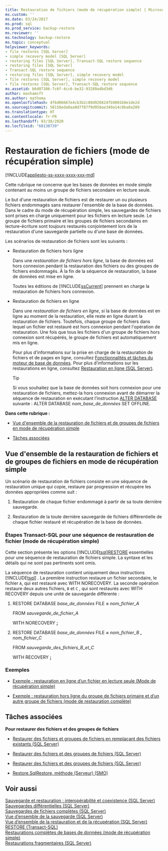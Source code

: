 ```yaml
---
title: Restauration de fichiers (mode de récupération simple) | Microsoft Docs
ms.custom: ''
ms.date: 03/24/2017
ms.prod: sql
ms.prod_service: backup-restore
ms.reviewer: ''
ms.technology: backup-restore
ms.topic: conceptual
helpviewer_keywords:
- file restores [SQL Server]
- simple recovery model [SQL Server]
- restoring files [SQL Server], Transact-SQL restore sequence
- restoring files [SQL Server]
- Transact-SQL restore sequence
- restoring files [SQL Server], simple recovery model
- file restores [SQL Server], simple recovery model
- file restores [SQL Server], Transact-SQL restore sequence
ms.assetid: b6d07386-7c6f-4cc6-be32-93289adbd3d6
author: mashamsft
ms.author: mathoma
ms.openlocfilehash: 4f6d06667e4cb3b2c89d920424fb9801b0e1de2d
ms.sourcegitcommit: 58158eda0aa0d7f87f9d958ae349a14c0ba8a209
ms.translationtype: HT
ms.contentlocale: fr-FR
ms.lasthandoff: 03/30/2020
ms.locfileid: "68138739"
---
```

# <a name="file-restores-simple-recovery-model"></a>Restauration de fichiers (mode de récupération simple)
[!INCLUDE[appliesto-ss-xxxx-xxxx-xxx-md](../../includes/appliesto-ss-xxxx-xxxx-xxx-md.md)]

  Cette rubrique ne concerne que les bases de données en mode simple contenant au moins un groupe de fichiers secondaire en lecture seule.  
  
 Le but d'une restauration de fichiers est de restaurer un ou plusieurs fichiers endommagés sans restaurer l'ensemble de la base de données. Dans le cadre du mode de récupération simple, les sauvegardes de fichiers sont prises en charge uniquement pour les fichiers en lecture seule. Le groupe de fichiers primaire et les groupes de fichiers secondaires en lecture-écriture sont toujours restaurés conjointement lors de la restauration d'une sauvegarde partielle ou d'une base de données.  
  
 Les scénarios de restauration de fichiers sont les suivants :  
  
-   Restauration de fichiers hors ligne  
  
     Dans une *restauration de fichiers hors ligne*, la base de données est hors connexion pendant la restauration des fichiers ou des groupes de fichiers endommagés. À la fin de la séquence de restauration, la base de données est mise en ligne.  
  
     Toutes les éditions de [!INCLUDE[ssCurrent](../../includes/sscurrent-md.md)] prennent en charge la restauration de fichiers hors connexion.  
  
-   Restauration de fichiers en ligne  
  
     Dans une *restauration de fichiers en ligne*, si la base de données est en ligne au moment de la restauration, elle reste en ligne durant la restauration de fichiers. Toutefois, chaque groupe de fichiers dans lequel un fichier est restauré est hors connexion pendant l'opération de restauration. Une fois que tous les fichiers d'un groupe de fichiers hors connexion sont récupérés, le groupe de fichiers est automatiquement mis en ligne.  
  
     Pour plus d’informations sur la prise en charge de la restauration de fichiers et de pages en ligne, consultez [Fonctionnalités et tâches du moteur de base de données](https://msdn.microsoft.com/library/d9efe145-3306-4d61-bd77-e2af43e19c34). Pour plus d’informations sur les restaurations en ligne, consultez [Restauration en ligne &#40;SQL Server&#41;](../../relational-databases/backup-restore/online-restore-sql-server.md).  
  
    > [!TIP]  
    >  Si vous souhaitez que la base de données soit hors connexion pour une restauration de fichiers, mettez-la hors connexion avant de démarrer la séquence de restauration en exécutant l’instruction [ALTER DATABASE](../../t-sql/statements/alter-database-transact-sql-set-options.md) suivante : ALTER DATABASE *nom_base_de_données* SET OFFLINE.  
  
 **Dans cette rubrique :**  
  
-   [Vue d'ensemble de la restauration de fichiers et de groupes de fichiers en mode de récupération simple](#Overview)  
  
-   [Tâches associées](#RelatedTasks)  
  
##  <a name="overview-of-file-and-filegroup-restore-under-the-simple-recovery-model"></a><a name="Overview"></a> Vue d'ensemble de la restauration de fichiers et de groupes de fichiers en mode de récupération simple  
 Un scénario de restauration de fichiers consiste en une séquence de restauration unique qui copie, restaure par progression et récupère les données appropriées comme suit :  
  
1.  Restauration de chaque fichier endommagé à partir de sa toute dernière sauvegarde.  
  
2.  Restauration de la toute dernière sauvegarde de fichiers différentielle de chaque fichier restauré et récupération de la base de données.  
  
### <a name="transact-sql-steps-for-file-restore-sequence-simple-recovery-model"></a>Étapes Transact-SQL pour une séquence de restauration de fichier (mode de récupération simple)  
 Cette section présente les options [!INCLUDE[tsql](../../includes/tsql-md.md)][RESTORE](../../t-sql/statements/restore-statements-transact-sql.md) essentielles pour une séquence de restauration de fichiers simple. La syntaxe et les détails qui ne sont pas pertinents sont omis.  
  
 La séquence de restauration contient uniquement deux instructions [!INCLUDE[tsql](../../includes/tsql-md.md)] . La première instruction restaure un fichier secondaire, le fichier `A`, qui est restauré avec WITH NORECOVERY. La seconde opération restaure deux autres fichiers, `B` et `C` , qui sont restaurés avec WITH RECOVERY depuis une unité de sauvegarde différente :  
  
1.  RESTORE DATABASE *base_de_données* FILE **=** _nom_fichier_A_  
  
     FROM *sauvegarde_de_fichier_A*  
  
     WITH NORECOVERY **;**  
  
2.  RESTORE DATABASE *base_de_données* FILE **=** _nom_fichier_B_ **,** _nom_fichier_C_  
  
     FROM *sauvegarde_des_fichiers_B_et_C*  
  
     WITH RECOVERY **;**  
  
### <a name="examples"></a>Exemples  
  
-   [Exemple : restauration en ligne d’un fichier en lecture seule &#40;Mode de récupération simple&#41;](../../relational-databases/backup-restore/example-online-restore-of-a-read-only-file-simple-recovery-model.md)  
  
-   [Exemple : restauration hors ligne du groupe de fichiers primaire et d’un autre groupe de fichiers &#40;mode de restauration complète&#41;](../../relational-databases/backup-restore/example-offline-restore-of-primary-and-one-other-filegroup-full-recovery-model.md)  
  
##  <a name="related-tasks"></a><a name="RelatedTasks"></a> Tâches associées  
 **Pour restaurer des fichiers et des groupes de fichiers**  
  
-   [Restaurer des fichiers et groupes de fichiers en remplaçant des fichiers existants &#40;SQL Server&#41;](../../relational-databases/backup-restore/restore-files-and-filegroups-over-existing-files-sql-server.md)  
  
-   [Restaurer des fichiers et des groupes de fichiers &#40;SQL Server&#41;](../../relational-databases/backup-restore/restore-files-and-filegroups-sql-server.md)  
  
-   [Restaurer des fichiers et des groupes de fichiers &#40;SQL Server&#41;](../../relational-databases/backup-restore/restore-files-and-filegroups-sql-server.md)  
  
-   [Restore.SqlRestore, méthode (Serveur) (SMO)](https://msdn.microsoft.com/library/microsoft.sqlserver.management.smo.restore.sqlrestore.aspx)   
  
## <a name="see-also"></a>Voir aussi  
 [Sauvegarde et restauration : interopérabilité et coexistence &#40;SQL Server&#41;](../../relational-databases/backup-restore/backup-and-restore-interoperability-and-coexistence-sql-server.md)   
 [Sauvegardes différentielles &#40;SQL Server&#41;](../../relational-databases/backup-restore/differential-backups-sql-server.md)   
 [Sauvegardes de fichiers complètes &#40;SQL Server&#41;](../../relational-databases/backup-restore/full-file-backups-sql-server.md)   
 [Vue d’ensemble de la sauvegarde &#40;SQL Server&#41;](../../relational-databases/backup-restore/backup-overview-sql-server.md)   
 [Vue d’ensemble de la restauration et de la récupération &#40;SQL Server&#41;](../../relational-databases/backup-restore/restore-and-recovery-overview-sql-server.md)   
 [RESTORE &#40;Transact-SQL&#41;](../../t-sql/statements/restore-statements-transact-sql.md)   
 [Restaurations complètes de bases de données &#40;mode de récupération simple&#41;](../../relational-databases/backup-restore/complete-database-restores-simple-recovery-model.md)   
 [Restaurations fragmentaires &#40;SQL Server&#41;](../../relational-databases/backup-restore/piecemeal-restores-sql-server.md)  
  
  
